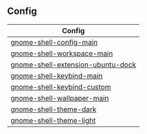 

## Config

| Config |
| --- |
| [gnome-shell-config-main](gnome-shell-config-main) |
| [gnome-shell-workspace-main](gnome-shell-workspace-main) |
| [gnome-shell-extension-ubuntu-dock](gnome-shell-extension-ubuntu-dock) |
| [gnome-shell-keybind-main](gnome-shell-keybind-main) |
| [gnome-shell-keybind-custom](gnome-shell-keybind-custom) |
| [gnome-shell-wallpaper-main](gnome-shell-wallpaper-main) |
| [gnome-shell-theme-dark](gnome-shell-theme-dark) |
| [gnome-shell-theme-light](gnome-shell-theme-light) |
